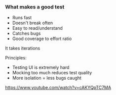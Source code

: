 ### What makes a good test

- Runs fast
- Doesn't break often
- Easy to read/understand
- Catches bugs
- Good coverage to effort ratio

It takes iterations

Principles:
- Testing UI is extremely hard
- Mocking too much reduces test quality
- More isolation = less bugs caught

https://www.youtube.com/watch?v=cAKYQpTC7MA
